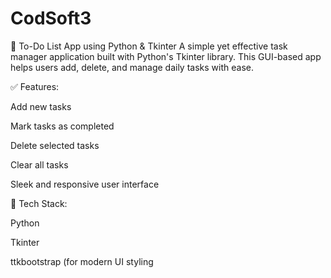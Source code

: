 # CodSoft3
📝 To-Do List App using Python & Tkinter
A simple yet effective task manager application built with Python's Tkinter library. This GUI-based app helps users add, delete, and manage daily tasks with ease.

✅ Features:

Add new tasks

Mark tasks as completed

Delete selected tasks

Clear all tasks

Sleek and responsive user interface


📌 Tech Stack:

Python

Tkinter

ttkbootstrap (for modern UI styling
